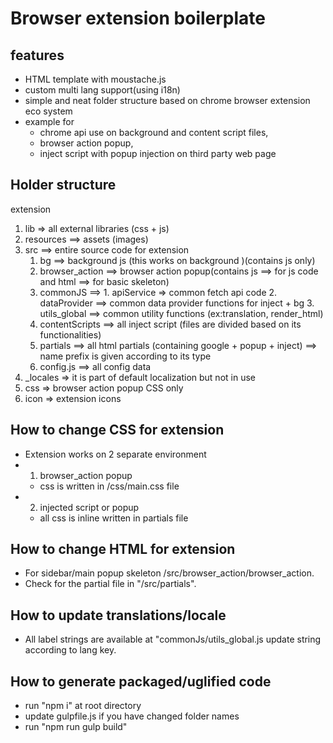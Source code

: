 # Browser extension boilerplate

## features

- HTML template with moustache.js
- custom multi lang support(using i18n)
- simple and neat folder structure based on chrome browser extension eco system
- example for
  - chrome api use on background and content script files,
  - browser action popup,
  - inject script with popup injection on third party web page

## Holder structure

extension

1. lib => all external libraries (css + js)
2. resources ==> assets (images)
3. src ==> entire source code for extension
   1. bg ==> background js (this works on background )(contains js only)
   2. browser_action ==> browser action popup(contains js ==> for js code and html ==> for basic skeleton)
   3. commonJS ==> 1. apiService => common fetch api code 2. dataProvider ==> common data provider functions for inject + bg 3. utils_global ==> common utility functions (ex:translation, render_html)
   4. contentScripts ==> all inject script (files are divided based on its functionalities)
   5. partials ==> all html partials (containing google + popup + inject)
      ==> name prefix is given according to its type
   6. config.js ==> all config data
4. \_locales => it is part of default localization but not in use
5. css => browser action popup CSS only
6. icon => extension icons

## How to change CSS for extension

- Extension works on 2 separate environment
- 1. browser_action popup
  - css is written in /css/main.css file
- 2. injected script or popup
  - all css is inline written in partials file

## How to change HTML for extension

- For sidebar/main popup skeleton /src/browser_action/browser_action.
- Check for the partial file in "/src/partials".

## How to update translations/locale

- All label strings are available at "commonJs/utils_global.js update string according to lang key.

## How to generate packaged/uglified code

- run "npm i" at root directory
- update gulpfile.js if you have changed folder names
- run "npm run gulp build"
